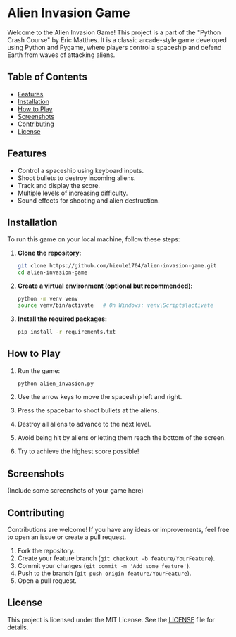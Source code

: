 # Alien Invasion Game

Welcome to the Alien Invasion Game! This project is a part of the "Python Crash Course" by Eric Matthes. It is a classic arcade-style game developed using Python and Pygame, where players control a spaceship and defend Earth from waves of attacking aliens.

## Table of Contents
- [Features](#features)
- [Installation](#installation)
- [How to Play](#how-to-play)
- [Screenshots](#screenshots)
- [Contributing](#contributing)
- [License](#license)

## Features
- Control a spaceship using keyboard inputs.
- Shoot bullets to destroy incoming aliens.
- Track and display the score.
- Multiple levels of increasing difficulty.
- Sound effects for shooting and alien destruction.

## Installation
To run this game on your local machine, follow these steps:

1. **Clone the repository:**
    ```bash
    git clone https://github.com/hieule1704/alien-invasion-game.git
    cd alien-invasion-game
    ```

2. **Create a virtual environment (optional but recommended):**
    ```bash
    python -m venv venv
    source venv/bin/activate   # On Windows: venv\Scripts\activate
    ```

3. **Install the required packages:**
    ```bash
    pip install -r requirements.txt
    ```

## How to Play
1. Run the game:
    ```bash
    python alien_invasion.py
    ```

2. Use the arrow keys to move the spaceship left and right.

3. Press the spacebar to shoot bullets at the aliens.

4. Destroy all aliens to advance to the next level.

5. Avoid being hit by aliens or letting them reach the bottom of the screen.

6. Try to achieve the highest score possible!

## Screenshots
(Include some screenshots of your game here)

## Contributing
Contributions are welcome! If you have any ideas or improvements, feel free to open an issue or create a pull request.

1. Fork the repository.
2. Create your feature branch (`git checkout -b feature/YourFeature`).
3. Commit your changes (`git commit -m 'Add some feature'`).
4. Push to the branch (`git push origin feature/YourFeature`).
5. Open a pull request.

## License
This project is licensed under the MIT License. See the [LICENSE](LICENSE) file for details.
